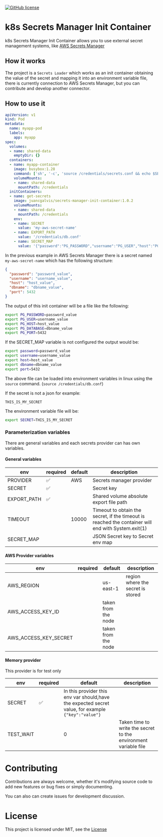 [![GitHub license](https://img.shields.io/github/license/Naereen/StrapDown.js.svg)](https://github.com/juancgalvis/k8s-secrets-manager-init-container/blob/master/LICENSE)

# k8s Secrets Manager Init Container

k8s Secrets Manager Init Container allows you to use external secret
management systems, like [AWS Secrets Manager](https://aws.amazon.com/secrets-manager/)

## How it works

The project is a `Secrets Loader` which works as an init container obtaining the value of the
secret and mapping it into an environment variable file, there is currently connection to AWS
Secrets Manager, but you can contribute and develop another connector.

## How to use it

```yaml
apiVersion: v1
kind: Pod
metadata:
  name: myapp-pod
  labels:
    app: myapp
spec:
  volumes:
  - name: shared-data
    emptyDir: {}
  containers:
  - name: myapp-container
    image: busybox:1.28
    command: ['sh', '-c', 'source /credentials/secrets.conf && echo $SECRET_KEY']
    volumeMounts:
    - name: shared-data
      mountPath: /credentials
  initContainers:
  - name: get-secrets
    image: juancgalvis/secrets-manager-init-container:1.0.2
    volumeMounts:
    - name: shared-data
      mountPath: /credentials
    env:
    - name: SECRET
      value: 'my-aws-secret-name'
    - name: EXPORT_PATH
      value: '/credentials/db.conf'
    - name: SECRET_MAP
      value: '{"password":"PG_PASSWORD","username":"PG_USER","host":"PG_HOST","dbname":"PG_DATABASE","port":"PG_PORT"}'
```

In the previous example in AWS Secrets Manager there is a secret named `my-aws-secret-name` which
has the following structure:

```json
{
  "password": "password_value",
  "username": "username_value",
  "host": "host_value",
  "dbname": "dbname_value",
  "port": 5432
}
```

The output of this init container will be a file like the following:

```bash
export PG_PASSWORD=password_value
export PG_USER=username_value
export PG_HOST=host_value
export PG_DATABASE=dbname_value
export PG_PORT=5432

```

If the SECRET_MAP variable is not configured the output would be:

```bash
export password=password_value
export username=username_value
export host=host_value
export dbname=dbname_value
export port=5432

```

The above file can be loaded into environment variables in linux using
the `source` command. (`source /credentials/db.conf`)

If the secret is not a json for example:

```text
THIS_IS_MY_SECRET
```

The environment variable file will be:

```bash
export SECRET=THIS_IS_MY_SECRET

```

### Parameterization variables

There are general variables and each secrets provider can has own variables.

#### General variables

| env         | required | default | description                                                                                        |
|-------------|----------|---------|----------------------------------------------------------------------------------------------------|
| PROVIDER    |    ✅    | AWS     | Secrets manager provider                                                                           |
| SECRET      |    ✅    |         | Secret key                                                                                         |
| EXPORT_PATH |    ✅    |         | Shared volume absolute export file path                                                            |
| TIMEOUT     |          | 10000   | Timeout to obtain the secret, if the timeout is reached the container will end with System.exit(1) | 
| SECRET_MAP  |          |         | JSON Secret key to Secret env map                                                                  |

#### AWS Provider variables

| env                   | required | default             | description                       |
|-----------------------|----------|---------------------|-----------------------------------|
| AWS_REGION            |          | us-east-1           | region where the secret is stored |
| AWS_ACCESS_KEY_ID     |          | taken from the node |                                   |
| AWS_ACCESS_KEY_SECRET |          | taken from the node |                                   |

#### Memory provider

This provider is for test only

| env       | required | default | description                                                                                        |
|-----------|----------|---------|----------------------------------------------------------------------------------------------------|
| SECRET    |    ✅    | In this provider this env var should,have the expected secret value, for example `{"key":"value"}` |
| TEST_WAIT |          | 0       | Taken time to write the secret to the environment variable file                                                        |

# Contributing

Contributions are always welcome, whether it's modifying source code to add new features or bug fixes or simply documenting.

You can also can create issues for development discussion.

# License

This project is licensed under MIT, see the [License](https://github.com/juancgalvis/k8s-secrets-manager-init-container/blob/master/LICENSE)
